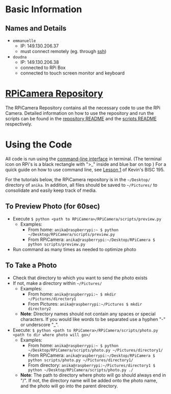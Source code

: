 # Basic Information

## Names and Details
- `emmanuelle`
    - IP: 149.130.206.37
    - must connect remotely (eg. through [ssh](https://www.raspberrypi.com/documentation/computers/remote-access.html#ssh))
- `doudna`
    - IP: 149.130.206.38
    - connected to RPi Box
    - connected to touch screen monitor and keyboard

# [RPiCamera Repository](https://github.com/Klepac-Ceraj-Lab/RPiCamera)

The RPiCamera Repository contains all the necessary code to use the RPi Camera.
Detailed information on how to use the repository and run the scripts can be found in the [repository README](https://github.com/Klepac-Ceraj-Lab/RPiCamera/blob/main/README.md) and the [scripts README](https://github.com/Klepac-Ceraj-Lab/RPiCamera/blob/main/scripts/README.md) respectively.

# Using the Code

All code is run using the [command-line interface](https://en.wikipedia.org/wiki/Command-line_interface) in terminal.
(The terminal icon on RPi's is a black rectangle with ">_" inside and blue bar on top )
For a quick guide on how to use command line, see [Lesson 1](http://bisc195.wellesley.edu/lessons/Lesson01/) of Kevin's BISC 195.

For the tutorials below, the RPiCamera repository is in the `~/Desktop/` directory of `anika`.
In addition, all files should be saved to `~/Pictures/` to consolidate and easily keep track of media.

## To Preview Photo (for 60sec)
- Execute `$ python <path to RPiCamera>/RPiCamera/scripts/preview.py`
    - Examples:
        - From home: `anika@raspberrypi:~ $ python ~/Desktop/RPiCamera/scripts/preview.py`
        - From RPiCamera: `anika@raspberrypi:~/Desktop/RPiCamera $ python scripts/preview.py`
- Run command as many times as needed to optimize photo

## To Take a Photo
- Check that directory to which you want to send the photo exists
- If not, make a directory within `~/Pictures/`
    - Examples:
        - From home: `anika@raspberrypi:~ $ mkdir ~/Pictures/directory1`
        - From Pictures: `anika@raspberrypi:~/Pictures $ mkdir directory2`
    - **Note**: Directory names should not contain any spaces or special characters. If you would like words to be separated use a hyphen "-" or underscore "_".
- Execute: `$ python <path to RPiCamera>/RPiCamera/scripts/photo.py <path to dir where photo will go>/`
    - Examples:
        - From home: `anika@raspberrypi:~ $ python ~/Desktop/RPiCamera/scripts/photo.py ~/Pictures/directory1/`
        - From RPiCamera: `anika@raspberrypi:~/Desktop/RPiCamera $ python scripts/photo.py ~/Pictures/directory1/`
        - From directory: `anika@raspberrypi:~/Pictures/directory1 $ python ~/Desktop/RPiCamera/scripts/photo.py ./`
    - **Note**: The path to directory where photo will go should always end in "/". If not, the directory name will be added onto the photo name, and the photo will go into the parent directory.
